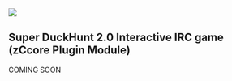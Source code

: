 <img src="https://m0de-60.github.io/web/super-duckhunt-new-logo.png">

<h2>Super DuckHunt 2.0 Interactive IRC game (zCcore Plugin Module)</h2>

COMING SOON
